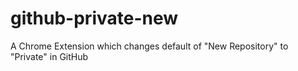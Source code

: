 # github-private-new

A Chrome Extension which changes default of "New Repository" to "Private" in GitHub
